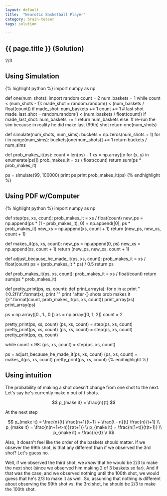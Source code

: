 ```yaml
---
layout: default
title:  "Neurotic Basketball Player"
category: brain-teaser
tags: solution

---
```


## {{ page.title }} (Solution) ##

2/3

## Using Simulation ##
{% highlight python %}
import numpy as np

def one(num_shots):
    import random
    count = 2
    num_baskets = 1
    while count < (num_shots - 1):
        made_shot = random.random() < (num_baskets / float(count))
        if made_shot:
            num_baskets += 1
        count += 1
    # last shot
    made_last_shot = random.random() < (num_baskets / float(count))
    if made_last_shot:
        num_baskets += 1
        return num_baskets
    else:
        # re-run the sim because in reality he did make last (99th) shot
        return one(num_shots)

def simulate(num_shots, num_sims):
    buckets = np.zeros(num_shots + 1)
    for i in range(num_sims):
        buckets[one(num_shots)] += 1
    return buckets / num_sims

def prob_makes_it(ps):
    count = len(ps) - 1
    xs = np.array([x for (x, y) in enumerate(ps)])
    prob_makes_it = xs / float(count)
    return sum(ps * prob_makes_it)

ps = simulate(99, 100000)
print ps
print prob_makes_it(ps)
{% endhighlight %}


## Using PDF w/Computer ##
{% highlight python %}
import numpy as np

def step(ps, xs, count):
    prob_makes_it = xs / float(count)
    new_ps = np.append(ps * (1 - prob_makes_it), 0) + np.append([0], ps * prob_makes_it)
    new_xs = np.append(xs, count + 1)
    return (new_ps, new_xs, count + 1)

def makes_it(ps, xs, count):
    new_ps = np.append(0, ps)
    new_xs = np.append(xs, count + 1)
    return (new_ps, new_xs, count + 1)

def adjust_because_he_made_it(ps, xs, count):
    prob_makes_it = xs / float(count)
    ps = (prob_makes_it * ps) / 0.5
    return ps

def prob_makes_it(ps, xs, count):
    prob_makes_it = xs / float(count)
    return sum(ps * prob_makes_it)

def pretty_print(ps, xs, count):
    def print_array(a):
        for x in a: print "{:0.2f}\t".format(x),
        print ""
    print "after {} shots prob makes it {}:".format(count, prob_makes_it(ps, xs, count))
    print_array(xs)
    print_array(ps)

ps = np.array([0., 1., 0.])
xs = np.array([0, 1, 2])
count = 2

pretty_print(ps, xs, count)
(ps, xs, count) = step(ps, xs, count)
pretty_print(ps, xs, count)
(ps, xs, count) = step(ps, xs, count)
pretty_print(ps, xs, count)

while count < 98:
    (ps, xs, count) = step(ps, xs, count)

ps = adjust_because_he_made_it(ps, xs, count)
(ps, xs, count) = makes_it(ps, xs, count)
pretty_print(ps, xs, count)
{% endhighlight %}

## Using intuition ##

The probability of making a shot doesn't change from one shot to the next.  Let's say he's currently make n out of t shots.

$$
p_{make it} = \frac{n}{t} 
$$

At the next step

$$
p_{make it} = \frac{n}{t} \frac{n+1}{t+1} + \frac{t - n}{t} \frac{n}{t+1} \\
p_{make it} = \frac{n(n+1+t-n)}{t(t+1)} \\
p_{make it} = \frac{n(1+t)}{t(t+1)} \\
p_{make it} = \frac{n}{t} \\
$$

Also, it doesn't feel like the order of the baskets should matter.  If we obsever the 99th shot, is that any different than if we observed the 3rd shot?  Let's guess no.

Well, if we observed the third shot, we *know* that he would be 2/3 to make the next shot (since we observed him making 2 of 3 baskets so far).  And if that was the case, and we observed nothing until the 100th shot, we would guess that he's 2/3 to make it as well.  So, assuming that nothing is different about observing the 99th shot vs. the 3rd shot, he should be 2/3 to make the 100th shot.
